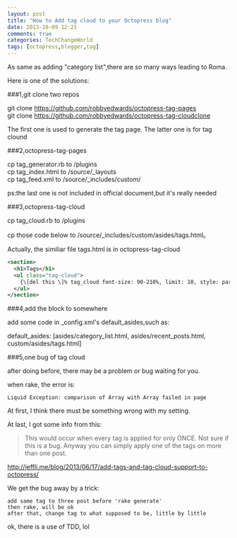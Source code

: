 ```yaml
---
layout: post
title: "How to Add tag cloud to your Octopress blog"
date: 2013-10-09 12:21
comments: true
categories: TechChangeWorld
tags: [octopress,blogger,tag]
---
```



As same as adding "category list",there are so many ways leading to Roma.


Here is one of the solutions:

###1,git clone two repos

git clone https://github.com/robbyedwards/octopress-tag-pages  
git clone https://github.com/robbyedwards/octopress-tag-cloudclone  

The first one is used to generate the tag page. 
The latter one is for tag clound

###2,octopress-tag-pages

cp tag_generator.rb to /plugins  
cp tag_index.html to /source/_layouts  
cp tag_feed.xml to /source/_includes/custom/  

ps:the last one is not included in official document,but it's really needed

###3,octopress-tag-cloud

cp tag_cloud.rb to /plugins

cp those code below to /source/_includes/custom/asides/tags.html。

Actually, the similiar file tags.html is in octopress-tag-cloud

```xml
<section>
  <h1>Tags</h1>
  <ul class="tag-cloud">
    {\[del this \]% tag_cloud font-size: 90-210%, limit: 10, style: para %}
  </ul>
</section>
```

###4,add the block to somewhere

add some code in _config.xml's default_asides,such as:

default_asides: [asides/category_list.html, asides/recent_posts.html, custom/asides/tags.html]

###5,one bug of tag cloud

after doing before, there may be a problem or bug waiting for you.

when rake, the error is:

```
Liquid Exception: comparison of Array with Array failed in page
```

At first, I think there must be something wrong with my setting.

At last, I got some info from this:

> This would occur when every tag is applied for only ONCE. Not sure if this is a bug. 
> Anyway you can simply apply one of the tags on more than one post.

http://jeffli.me/blog/2013/06/17/add-tags-and-tag-cloud-support-to-octopress/

We get the bug away by a trick:

```
add same tag to three post before 'rake generate'
then rake, will be ok
after that, change tag to what supposed to be, little by little
```
ok, there is a use of TDD, lol











